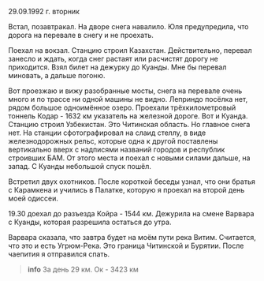 29.09.1992 г. вторник

Встал, позавтракал. 
На дворе снега навалило. 
Юля предупредила, что дорога на перевале в снегу и не проехать. 

Поехал на вокзал. Станцию строил Казахстан. 
Действительно, перевал занесло и ждать, когда снег растаят или расчистят дорогу не приходится. 
Взял билет на дежурку до Куанды. 
Мне бы перевал миновать, а дальше погоню.

Вот проезжаю и вижу разобранные мосты, снега на перевале очень много и по трассе ни одной машины не видно. 
Леприндо посёлка нет, рядом большое одноимённое озеро. 
Проехали трёхкилометровый тоннель Кодар - 1632 км указатель на железной дороге. 
Вот и Куанда. Станцию строил Узбекистан. 
Это Читинская область. 
Но главное снега нет. 
На станции сфотографировал на слаид стеллу, в виде железнодорожных рельс, которые одна к другой поставлены вертикально вверх с надписями названий городов и республик строивших БАМ. 
От этого места и поехал с новыми силами дальше, на запад. 
С Куанды небольшой спуск пошёл.

Встретил двух охотников. 
После короткой беседы узнал, что они братья с Карамкена и учились в Палатке, которую я проехал на второй день моей одиссеи.

19.30 доехал до разъезда Койра - 1544 км. 
Дежурила на смене Варвара с Куанды, которая разрешила остаться до утра. 

Варвара сказала, что завтра будет на моём пути река Витим. Считается, что это и есть Угрюм-Река. 
Это граница Читинской и Бурятии. 
После чаепития я отправился спать. 
> **info**
За день 29 км. Ок - 3423 км